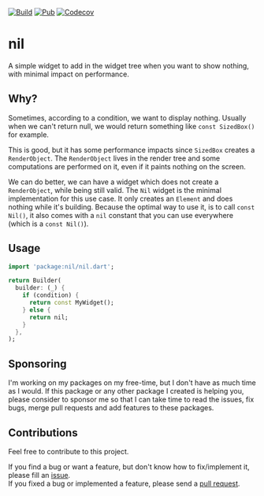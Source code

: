 [![Build][github_action_badge]][github_action]
[![Pub][pub_badge]][pub]
[![Codecov][codecov_badge]][codecov]

# nil

A simple widget to add in the widget tree when you want to show nothing, with minimal impact on performance.

## Why?

Sometimes, according to a condition, we want to display nothing. Usually when we can't return null, we would return something like `const SizedBox()` for example.

This is good, but it has some performance impacts since `SizedBox` creates a `RenderObject`. The `RenderObject` lives in the render tree and some computations are performed on it, even if it paints nothing on the screen.

We can do better, we can have a widget which does not create a `RenderObject`, while being still valid. The `Nil` widget is the minimal implementation for this use case. It only creates an `Element` and does nothing while it's building. Because the optimal way to use it, is to call `const Nil()`, it also comes with a `nil` constant that you can use everywhere (which is a `const Nil()`).

## Usage

``` dart
import 'package:nil/nil.dart';

return Builder(
  builder: (_) {
    if (condition) {
      return const MyWidget();
    } else {
      return nil;
    }
  },
);
```

## Sponsoring

I'm working on my packages on my free-time, but I don't have as much time as I would. If this package or any other package I created is helping you, please consider to sponsor me so that I can take time to read the issues, fix bugs, merge pull requests and add features to these packages.

## Contributions

Feel free to contribute to this project.

If you find a bug or want a feature, but don't know how to fix/implement it, please fill an [issue][issue].  
If you fixed a bug or implemented a feature, please send a [pull request][pr].

<!-- Links -->
[github_action_badge]: https://github.com/letsar/nil/workflows/Build/badge.svg
[github_action]: https://github.com/letsar/nil/actions
[pub_badge]: https://img.shields.io/pub/v/nil.svg
[pub]: https://pub.dartlang.org/packages/nil
[codecov]: https://codecov.io/gh/letsar/nil
[codecov_badge]: https://codecov.io/gh/letsar/nil/branch/main/graph/badge.svg
[issue]: https://github.com/letsar/nil/issues
[pr]: https://github.com/letsar/nil/pulls
